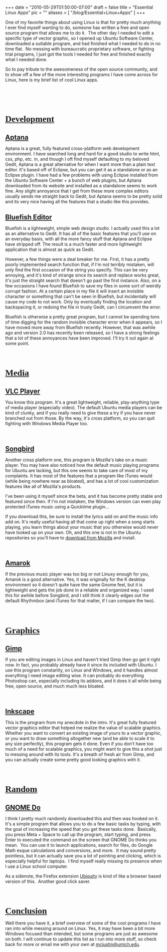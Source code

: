 
+++
date = "2010-05-29T01:50:00-07:00"
draft = false
title = "Essential Linux Apps"
pic = ""
aliases = [
  "/blog/Essential+Linux+Apps"
]
+++

<p><style type="text/css">p { margin-bottom: 0.08in; }h1 { margin-bottom: 0.08in; }h1.western { font-family: "Liberation Serif",serif; }h1.cjk { font-family: "DejaVu Sans"; }h1.ctl { font-family: "DejaVu Sans"; }h2 { margin-bottom: 0.08in; }a:link {  }</style>
<p>One of my favorite things about using Linux is that for pretty much anything I ever find myself wanting to do, someone has written a free and open source program that allows me to do it.&nbsp; The other day I needed to edit a specific type of vector graphic, so I opened up Ubuntu Software Center, downloaded a suitable program, and had finished what I&nbsp;needed to do in no time flat.&nbsp; No messing with bureaucratic proprietary software, or fighting trial programs, I just got the tools I needed for free and finished exactly what I needed done.</p>
<p>So to pay tribute to the awesomeness of the open source community, and to show off a few of the more interesting programs I have come across for Linux, here is my brief list of cool Linux apps.</p>
<p>&nbsp;</p>
<p>&nbsp;</p>
<h1 class="western"><u>Development</u></h1>
<h2><a href="http://www.aptana.org/">Aptana</a></h2>
<p>Aptana is a great, fully featured cross-platform web development environment. I have searched long and hard for a good studio to write html, css, php, etc. in, and though I oft find myself defaulting to my beloved Gedit, Aptana is a great alternative for when I want more than a plain text editor. It's based off of Eclipse, but you can get it as a standalone or as an Eclipse plugin. I have had a few problems with using Eclipse installed from the Ubuntu Software Center + a bunch of web plugins, but Aptana downloaded from its website and installed as a standalone seems to work fine. Any slight annoyance that I get from these more complex editors usually sends me straight back to Gedit, but Aptana seems to be pretty solid and its very nice having all the features that a studio like this provides.</p>
<h2><a href="http://bluefish.openoffice.nl/">Bluefish Editor</a></h2>
<p>Bluefish is a lightweight, simple web design studio. I actually used this a lot as an alternative to Gedit. It has all of the basic features that you'll use on an everyday basis, with all the more fancy stuff that Aptana and Eclipse have stripped off. The result is a much faster and more lightweight application that is almost as quick as Gedit.</p>
<p>However, a few things were a deal breaker for me. First, it has a pretty poorly implemented search function that, if I'm not terribly mistaken, will only find the first occasion of the string you specify. This can be very annoying, and it's kind of strange since its search and replace works great, it's just the straight search that doesn't go past the first instance. Also, on a few occasions I have found Bluefish to save my files in some sort of weirdly corrupt fashion. At a certain place in my file it will insert an invisible character or something that can't be seen in Bluefish, but incidentally will cause my code to not work. Only by eventually finding the location and backspacing it, or redoing the file in trusty Gedit, can I circumvent the error.</p>
<p>Bluefish is otherwise a pretty great program, but I cannot be spending tons of time digging for the random invisible character error when it appears, so I have moved more away from Bluefish recently. However, that was awhile ago and version 2.0 has recently been released, so I have a strong feelings that a lot of these annoyances have been improved. I'll try it out again at some point.</p>
<p>&nbsp;</p>
<h1 class="western"><u>Media</u></h1>
<h2><a href="http://www.videolan.org/">VLC Player</a></h2>
<p>You know this program. It's a great lightweight, reliable, play-anything type of media player (especially video). The default Ubuntu media players can be kind of clunky, and if you really need to give these a try if you have never branched out from those. By the way, it's cross platform, so you can quit fighting with Windows Media Player too.</p>
<p>&nbsp;</p>
<h2><a href="http://www.getsongbird.com/">Songbird</a></h2>
<p>Another cross platform one, this program is Mozilla's take on a music player. You may have also noticed how the default music playing programs for Ubuntu are lacking, but this one seems to take care of most of my complaints. It has most of the features that a program like iTunes would (while being nowhere near as bloated), and has a lot of cool customization features like all of Mozilla's products.</p>
<p>I've been using it myself since the beta, and it has become pretty stable and featured since then. If I'm not mistaken, the Windows version can even play protected iTunes music using a Quicktime plugin...</p>
<p>If you download this, be sure to install the lyrics add on and the music info add on. It's really useful having all that come up right when a song starts playing, you learn things about your music that you otherwise would never have looked up on your own. Oh, and this one is not in the Ubuntu repositories so you'll have to <a href="http://www.getsongbird.com/">download from Mozilla</a> and install.</p>
<p>&nbsp;</p>
<h2><a href="http://amarok.kde.org/en">Amarok</a></h2>
<p>If the previous music player was too big or not Linuxy enough for you, Amarok is a good alternative. Yes, it was originally for the K desktop environment so it doesn't quite have the same Gnome feel, but it is lightweight and gets the job done in a reliable and organized way. I used this for awhile before Songbird, and I still think it clearly edges out the default Rhythmbox (and iTunes for that matter, if I can compare the two).</p>
<p>&nbsp;</p>
<h1 class="western"><u>Graphics</u></h1>
<h2><a href="http://www.gimp.org/">Gimp</a></h2>
<p>If you are editing images in Linux and haven't tried Gimp then go get it right now. In fact, you probably already have it since its included with Ubuntu. I use this program constantly, on Linux and Windows, and it handles almost everything I need image editing wise. It can probably do everything Photoshop can, especially including its addons, and it does it all while being free, open source, and much much less bloated.</p>
<p>&nbsp;</p>
<h2><a href="http://www.inkscape.org/">Inkscape</a></h2>
<p>This is the program from my anecdote in the intro. It's great fully featured vector graphics editor that helped me realize the value of scalable graphics. Whether you want to convert an existing image of yours to a vector graphic, or you want to draw something altogether new (and be able to scale it to any size perfectly), this program gets it done. Even if you don't have too much of a need for scalable graphics, you might want to give this a shot just to messing around with its tools. It's a breath of fresh air from Gimp, and you can actually create some pretty good looking graphics with it.</p>
<p>&nbsp;</p>
<h1 class="western"><u>Random</u></h1>
<h2><a href="http://do.davebsd.com/">GNOME Do</a></h2>
<p>I think I pretty much randomly downloaded this and then was hooked on it.&nbsp; It's a simple program that allows you to do a few basic tasks by typing, with the goal of increasing the speed that you get these tasks done.&nbsp; Basically, you press Meta + Space to call up the program, start typing, and press Enter to executed the command on the screen that GNOME Do thinks you mean.&nbsp; You can use it to launch applications, search for files, do Google Math esque calculations and conversions, and more.&nbsp; It may sound pretty pointless, but it can actually save you a lot of pointing and clicking, which is especially helpful for laptops.&nbsp; I find myself really missing its presence when I use a Linux school computer.</p>
<p>As a sidenote, the Firefox extension <a href="http://mozillalabs.com/ubiquity/">Ubiquity</a> is kind of like a browser based version of this.&nbsp; Another good click saver.</p>
<p>&nbsp;</p>
<h1 class="western"><u>Conclusion</u></h1>
<p>Well there you have it, a brief overview of some of the cool programs I have ran into while messing around on Linux. Yes, it may have been a bit more Windows focused than intended, but some programs are just as awesome on both. I will continue to update this list as I run into more stuff, so check back for more or email me with your own at <a href="mailto:%20mcjustin@umich.edu">mcjustin@umich.edu</a>.</p>
<p style="margin-bottom: 0in;">&nbsp;</p>
</p>